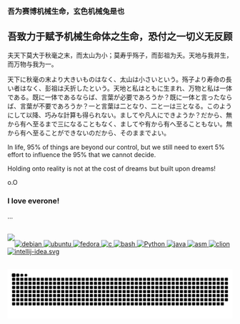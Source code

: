 <p align="left">
   <h3>吾为赛博机械生命，玄色机械兔是也</h3>
   <h2>吾致力于赋予机械生命体之生命，恐付之一切义无反顾</h2>
   <p>夫天下莫大于秋毫之末，而太山为小；莫寿乎殇子，而彭祖为夭。天地与我并生，而万物与我为一。</p>
   <p>天下に秋毫の末より大きいものはなく、太山は小さいという。殇子より寿命の長い者はなく、彭祖は夭折したという。天地と私はともに生まれ、万物と私は一体である。既に一体であるならば、言葉が必要であろうか？既に一体と言ったならば、言葉が不要であろうか？一と言葉は二となり、二と一は三となる。このようにして以降、巧みな計算も得られない。ましてや凡人にできようか？だから、無から有へ至るまで三になることもなく、ましてや有から有へ至ることもない。無から有へ至ることができないのだから、そのままでよい。</p>
   <p>In life, 95% of things are beyond our control, but we still need to exert 5% effort to influence the 95% that we cannot decide.</p>
   <p>Holding onto reality is not at the cost of dreams but built upon dreams!</p>
   <p>o.O<p>
   <h3>I love everone!</h3>
   <p>...</p>
</p>
<br>

<img align="left" src="https://github-readme-stats.vercel.app/api?username=lily-Robot&show_icons=true&theme=vue-dark"/>

<p align="left">
   <a href="#">
      <img src="https://github.com/get-icon/geticon/blob/master/icons/debian.svg" alt="debian" width="40" height="40"/>
   </a>
   <a href="#">
      <img src="https://github.com/get-icon/geticon/blob/master/icons/ubuntu.svg" alt="ubuntu" width="40" height="40"/>
   </a>
   <a href="#">
      <img src="https://github.com/get-icon/geticon/blob/master/icons/kali-logo.svg" alt="fedora" width="90" height="40"/>
   </a>
   <a href="#">
      <img src="https://github.com/get-icon/geticon/blob/master/icons/c.svg" alt="c" width="40" height="40"/>
   </a>
   <a href="#">
      <img src="https://github.com/get-icon/geticon/blob/master/icons/bash.svg" alt="bash" width="40" height="40"/>
   </a>
   <a href="#">
      <img src="https://github.com/get-icon/geticon/blob/master/icons/python.svg" alt="Python" width="40" height="40"/>
   </a>
   <a href="#">
      <img src="https://github.com/get-icon/geticon/blob/master/icons/rust.svg" alt="java" width="40" height="40"/>
   </a>
   <a href="#">
      <img src="https://github.com/get-icon/geticon/blob/master/icons/assembly.svg" alt="asm" width="40" height="40"/>
   </a>
   <a href="#">
      <img src="https://github.com/get-icon/geticon/blob/master/icons/clion.svg" alt="clion" width="40" height="40"/>
   </a>
   <a href="#">
      <img src="https://github.com/get-icon/geticon/blob/master/icons/intellij-idea.svg" alt="intellij-idea.svg" width="40" height="40"/>
   </a>
</p>
<br>


<picture>
  <source media="(prefers-color-scheme: dark)" srcset="https://raw.githubusercontent.com/lily-Robot/lily-Robot/output/github-contribution-grid-snake-dark.svg">
  <source media="(prefers-color-scheme: light)" srcset="https://raw.githubusercontent.com/lily-Robot/lily-Robot/output/github-contribution-grid-snake.svg">
  <img alt="github contribution grid snake animation" src="https://raw.githubusercontent.com/lily-Robot/lily-Robot/output/github-contribution-grid-snake.svg">
</picture>
